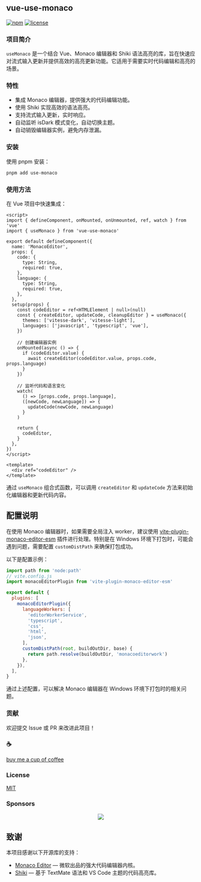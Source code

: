## vue-use-monaco

[![npm](https://img.shields.io/npm/v/vue-use-monaco)](https://www.npmjs.com/package/vue-use-monaco)
[![license](https://img.shields.io/npm/l/vue-use-monaco)](./license)

### 项目简介

`useMonaco` 是一个结合 Vue、Monaco 编辑器和 Shiki 语法高亮的库，旨在快速应对流式输入更新并提供高效的高亮更新功能。它适用于需要实时代码编辑和高亮的场景。

### 特性

- 集成 Monaco 编辑器，提供强大的代码编辑功能。
- 使用 Shiki 实现高效的语法高亮。
- 支持流式输入更新，实时响应。
- 自动监听 isDark 模式变化，自动切换主题。
- 自动销毁编辑器实例，避免内存泄漏。

### 安装

使用 pnpm 安装：

```bash
pnpm add use-monaco
```

### 使用方法

在 Vue 项目中快速集成：

```vue
<script>
import { defineComponent, onMounted, onUnmounted, ref, watch } from 'vue'
import { useMonaco } from 'vue-use-monaco'

export default defineComponent({
  name: 'MonacoEditor',
  props: {
    code: {
      type: String,
      required: true,
    },
    language: {
      type: String,
      required: true,
    },
  },
  setup(props) {
    const codeEditor = ref<HTMLElement | null>(null)
    const { createEditor, updateCode, cleanupEditor } = useMonaco({
      themes: ['vitesse-dark', 'vitesse-light'],
      languages: ['javascript', 'typescript', 'vue'],
    })

    // 创建编辑器实例
    onMounted(async () => {
      if (codeEditor.value) {
        await createEditor(codeEditor.value, props.code, props.language)
      }
    })

    // 监听代码和语言变化
    watch(
      () => [props.code, props.language],
      ([newCode, newLanguage]) => {
        updateCode(newCode, newLanguage)
      }
    )

    return {
      codeEditor,
    }
  },
})
</script>

<template>
  <div ref="codeEditor" />
</template>
```

通过 `useMonaco` 组合式函数，可以调用 `createEditor` 和 `updateCode` 方法来初始化编辑器和更新代码内容。

## 配置说明

在使用 Monaco 编辑器时，如果需要全局注入 worker，建议使用 [vite-plugin-monaco-editor-esm](https://www.npmjs.com/package/vite-plugin-monaco-editor-esm) 插件进行处理。特别是在 Windows 环境下打包时，可能会遇到问题，需要配置 `customDistPath` 来确保打包成功。

以下是配置示例：

```javascript
import path from 'node:path'
// vite.config.js
import monacoEditorPlugin from 'vite-plugin-monaco-editor-esm'

export default {
  plugins: [
    monacoEditorPlugin({
      languageWorkers: [
        'editorWorkerService',
        'typescript',
        'css',
        'html',
        'json',
      ],
      customDistPath(root, buildOutDir, base) {
        return path.resolve(buildOutDir, 'monacoeditorwork')
      },
    }),
  ],
}
```

通过上述配置，可以解决 Monaco 编辑器在 Windows 环境下打包时的相关问题。

### 贡献

欢迎提交 Issue 或 PR 来改进此项目！

### :coffee:

[buy me a cup of coffee](https://github.com/Simon-He95/sponsor)

### License

[MIT](./license)

### Sponsors

<p align="center">
  <a href="https://cdn.jsdelivr.net/gh/Simon-He95/sponsor/sponsors.svg">
    <img src="https://cdn.jsdelivr.net/gh/Simon-He95/sponsor/sponsors.png"/>
  </a>
</p>

## 致谢

本项目感谢以下开源库的支持：

- [Monaco Editor](https://microsoft.github.io/monaco-editor/) — 微软出品的强大代码编辑器内核。
- [Shiki](https://shiki.matsu.io/) — 基于 TextMate 语法和 VS Code 主题的代码高亮库。
